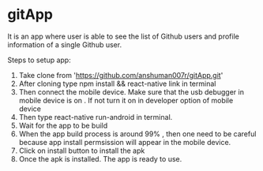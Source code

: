 # gitApp
It is an app where user is able to see the list of Github users and profile information of a single Github user.

Steps to setup app:

1) Take clone from 'https://github.com/anshuman007r/gitApp.git'
2) After cloning type npm install && react-native link in terminal
3) Then connect the mobile device. Make sure that the usb debugger in mobile device is on . If not turn it on in developer option of mobile device
4) Then type react-native run-android in terminal.
5) Wait for the app to be build
6) When the app build process is around 99% , then one need to be careful because app install permsission will appear in the mobile device.
7) Click on install button to install the apk
8) Once the apk is installed. The app is ready to use.
